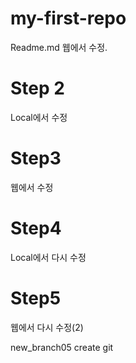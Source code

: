 ﻿# my-first-repo
Readme.md 웹에서 수정.

# Step 2
  Local에서 수정
  
# Step3
웹에서 수정

# Step4
Local에서 다시  수정

# Step5
웹에서 다시 수정(2)


new_branch05 create git